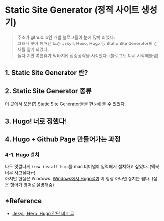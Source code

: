 # Static Site Generator (정적 사이트 생성기)
>주소가 github.io인 개발 블로그들이 눈에 많이 띄었다.  
>그래서 찾아 헤매던 도중 Jekyll, Hexo, Hugo 등 Static Site Generator의 존재를 알게 되었다.  
>놀다 지친 여름휴가 막바지에 집중공략을 시작했다. (블로그도 다시 시작해볼겸)

## 1. Static Site Generator 란?

## 2. Static Site Generator 종류
[이 곳](https://www.staticgen.com/)에서 모든(?) Static Site Generator들을 한눈에 볼 수 있었다.


## 3. Hugo! 너로 정했다!


## 4. Hugo + Github Page 만들어가는 과정

### 4-1. Hugo 설치
나도 멋깔나게 `brew install hugo`를 mac 터미널에 입력해서 설치하고 싶었다. (맥북 너무 사고싶다ㅠ)  
하지만 현실은 Windows.
[Windows에서 Hugo설치](https://gohugo.io/getting-started/installing#windows) 이 영상 하나면 설치는 쉽다. (젊은 형아가 영어로 설명해줌)


## *Reference
- [Jekyll, Hexo, Hugo 간단 비교 글](http://tadakichi.tistory.com/188)

